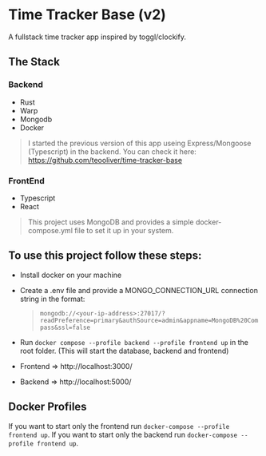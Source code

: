 # Time Tracker Base (v2)

A fullstack time tracker app inspired by toggl/clockify.

## The Stack

### Backend

- Rust
- Warp
- Mongodb
- Docker

> I started the previous version of this app useing Express/Mongoose (Typescript) in the backend. You can check it here:
> https://github.com/teooliver/time-tracker-base

### FrontEnd

- Typescript
- React

> This project uses MongoDB and provides a simple docker-compose.yml file to set it up in your system.

## To use this project follow these steps:

- Install docker on your machine
- Create a .env file and provide a MONGO_CONNECTION_URL connection string in the format:
  > `mongodb://<your-ip-address>:27017/?readPreference=primary&authSource=admin&appname=MongoDB%20Compass&ssl=false`
- Run `docker compose --profile backend --profile frontend up` in the root folder. (This will start the database, backend and frontend)

- Frontend => http://localhost:3000/
- Backend => http://localhost:5000/

## Docker Profiles

If you want to start only the frontend run `docker-compose --profile frontend up`.
If you want to start only the backend run `docker-compose --profile frontend up`.
